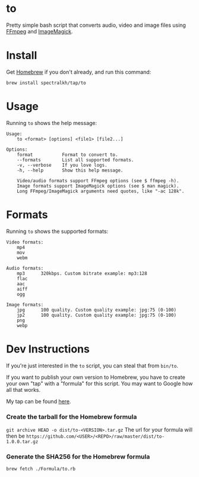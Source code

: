 # to

Pretty simple bash script that converts audio, video and image files using [FFmpeg](https://ffmpeg.org) and [ImageMagick](https://imagemagick.org).

# Install
Get [Homebrew](https://brew.sh/) if you don't already, and run this command:
```
brew install spectralkh/tap/to
```

# Usage
Running `to` shows the help message:
```
Usage:
    to <format> [options] <file1> [file2...]

Options:
    format           Format to convert to.
    --formats        List all supported formats.
    -v, --verbose    If you love logs.
    -h, --help       Show this help message.

    Video/audio formats support FFmpeg options (see $ ffmpeg -h).
    Image formats support ImageMagick options (see $ man magick).
    Long FFmpeg/ImageMagick arguments need quotes, like "-ac 128k".
```

# Formats
Running `to` shows the supported formats:
```
Video formats:
    mp4
    mov
    webm

Audio formats:
    mp3      320kbps. Custom bitrate example: mp3:128
    flac
    aac
    aiff
    ogg

Image formats:
    jpg      100 quality. Custom quality example: jpg:75 (0-100)
    jp2      100 quality. Custom quality example: jpg:75 (0-100)
    png
    webp
```

# Dev Instructions

If you're just interested in the `to` script, you can steal that from `bin/to`.

If you want to publish your own version to Homebrew, you have to create your own "tap" with a "formula" for this script. You may want to Google how all that works.

My tap can be found [here](http://github.com/spectralkh/homebrew-tap).

### Create the tarball for the Homebrew formula
```git archive HEAD -o dist/to-<VERSION>.tar.gz```
The url for your formula will then be `https://github.com/<USER>/<REPO>/raw/master/dist/to-1.0.0.tar.gz`

### Generate the SHA256 for the Homebrew formula
```brew fetch ./Formula/to.rb```
